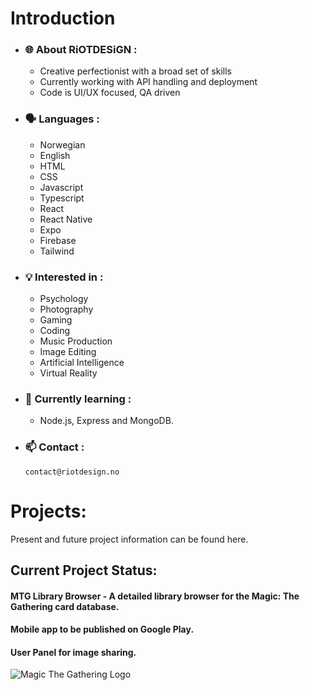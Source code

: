 # Introduction

- ### 🌐 About RiOTDESiGN :

  - Creative perfectionist with a broad set of skills
  - Currently working with API handling and deployment
  - Code is UI/UX focused, QA driven

- ### 🗣️ Languages :

  - Norwegian
  - English
  - HTML
  - CSS
  - Javascript
  - Typescript
  - React
  - React Native
  - Expo
  - Firebase
  - Tailwind

- ### 💡 Interested in :

  - Psychology
  - Photography
  - Gaming
  - Coding
  - Music Production
  - Image Editing
  - Artificial Intelligence
  - Virtual Reality

- ### 🌱 Currently learning :

  - Node.js, Express and MongoDB.

- ### 📫 Contact :

      contact@riotdesign.no

# Projects:
Present and future project information can be found here.

## Current Project Status:
#### MTG Library Browser - A detailed library browser for the Magic: The Gathering card database.
#### Mobile app to be published on Google Play.
#### User Panel for image sharing.

![Magic The Gathering Logo](https://media.wizards.com/2017/images/daily/41mztsnrdm.jpg)


<!---
RiOTDESiGN/RiOTDESiGN is a ✨ special ✨ repository because its `README.md` (this file) appears on your GitHub profile.
You can click the Preview link to take a look at your changes.
--->
